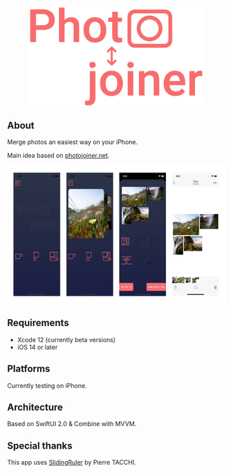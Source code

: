 <div align="center">
    <img src="https://github.com/c-villain/PhotoJoiner/blob/master/.assets/logo.png" width="400pt">
</div>

## About

Merge photos an easiest way on your iPhone.

Main idea based on [photojoiner.net](https://old.photojoiner.net).

<p align="center">
<img src="https://github.com/c-villain/PhotoJoiner/blob/master/.assets/fullscreen.jpg" alt="PhotoJoiner Screenshots" height="320">
</p>

## Requirements

- Xcode 12 (currently beta versions)
- iOS 14 or later

## Platforms

Currently testing on iPhone.

## Architecture

Based on SwiftUI 2.0 & Combine with MVVM. 

## Special thanks

This app uses [SlidingRuler](https://github.com/Pyroh/SlidingRuler) by Pierre TACCHI.
